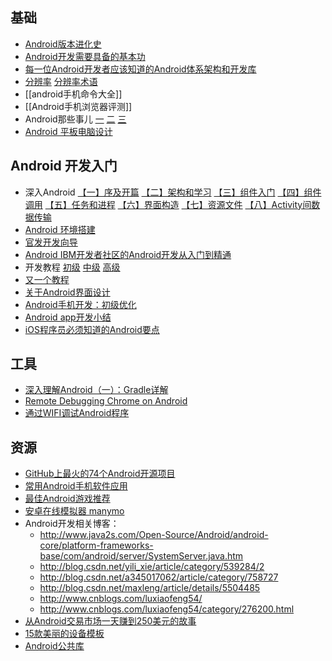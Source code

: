 ## 基础
* [Android版本进化史](http://www.36kr.com/p/57705.html)
* [Android开发需要具备的基本功](http://blog.csdn.net/sshhbb/article/details/6643285)
* [每一位Android开发者应该知道的Android体系架构和开发库](http://blog.jobbole.com/60202/)
* [分辨率](http://blog.csdn.net/sunchaoenter/article/details/6638360) [分辨率术语](http://blog.csdn.net/sunchaoenter/article/details/6586462)
* [[android手机命令大全]]
* [[Android手机浏览器评测]]
* Android那些事儿 [一](http://wsd.tencent.com/2011/01/aboutandroid1.html) [二](http://wsd.tencent.com/2011/02/aboutandroid2.html) [三](http://wsd.tencent.com/2011/02/aboutandroid3.html)
* [Android 平板电脑设计](http://uedc.163.com/8287.html)

## Android 开发入门
* 深入Android [【一】序及开篇](http://www.cnblogs.com/duguguiyu/archive/2010/01/21/1652868.html) [【二】架构和学习](http://www.cnblogs.com/duguguiyu/archive/2010/01/23/1654559.html) [【三】组件入门](http://www.cnblogs.com/duguguiyu/archive/2010/01/30/1659980.html) [【四】组件调用](http://www.cnblogs.com/duguguiyu/archive/2010/02/07/1665544.html) [【五】任务和进程](http://www.cnblogs.com/duguguiyu/archive/2010/02/22/1671547.html) [【六】界面构造](http://www.cnblogs.com/duguguiyu/archive/2010/03/27/1698515.html) [【七】资源文件](http://www.cnblogs.com/duguguiyu/archive/2010/05/02/1726069.html) [【八】Activity间数据传输](http://www.cnblogs.com/duguguiyu/archive/2010/05/29/1747244.html)
* [Android 环境搭建](http://blog.csdn.net/sshhbb/article/details/6643473)
* [官发开发向导](http://developer.android.com/guide/index.html)
* [Android IBM开发者社区的Android开发从入门到精通](http://www.ibm.com/developerworks/cn/opensource/os-android-devel/index.html#resources)
* 开发教程 [初级](http://blog.csdn.net/Android_Tutor/article/category/605365) [中级](http://blog.csdn.net/Android_Tutor/article/category/614489) [高级](http://blog.csdn.net/Android_Tutor/article/category/674246)
* [又一个教程](http://flysnow.iteye.com/blog/978225)
* [关于Android界面设计](http://www.alibuybuy.com/posts/62209.html)
* [Android手机开发：初级优化](http://blog.csdn.net/hustspy1990/article/details/6748594)
* [Android app开发小结](http://tech.techweb.com.cn/thread-470205-1-1.html)
* [iOS程序员必须知道的Android要点](http://blog.jobbole.com/67098/)

## 工具
* [深入理解Android（一）：Gradle详解](http://www.infoq.com/cn/articles/android-in-depth-gradle)
* [Remote Debugging Chrome on Android](https://developers.google.com/chrome-developer-tools/docs/remote-debugging)
* [通过WIFI调试Android程序](http://www.feeldesignstudio.com/2013/10/eclipse-debug-android-project-by-wifi)

## 资源
* [GitHub上最火的74个Android开源项目](http://my.eoe.cn/sisuer/archive/3981.html)
* [常用Android手机软件应用](http://www.williamlong.info/archives/2362.html)
* [最佳Android游戏推荐](http://www.williamlong.info/archives/2445.html)
* [安卓在线模拟器 manymo](https://www.manymo.com/emulators)
* Android开发相关博客：
    * http://www.java2s.com/Open-Source/Android/android-core/platform-frameworks-base/com/android/server/SystemServer.java.htm
    * http://blog.csdn.net/yili_xie/article/category/539284/2
    * http://blog.csdn.net/a345017062/article/category/758727
    * http://blog.csdn.net/maxleng/article/details/5504485
    * http://www.cnblogs.com/luxiaofeng54/
    * http://www.cnblogs.com/luxiaofeng54/category/276200.html
* [从Android交易市场一天赚到250美元的故事](http://blog.csdn.net/smarttony/article/details/6773102)
* [15款美丽的设备模板](http://www.cnblogs.com/lhb25/p/beautiful-device-templates.html)
* [Android公共库](https://github.com/Trinea/AndroidCommon)
